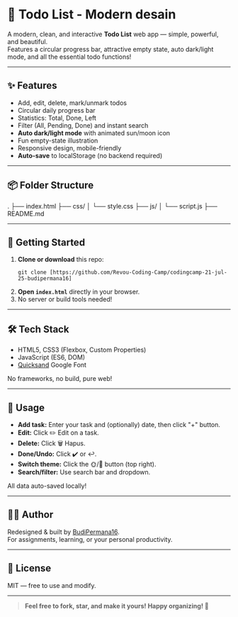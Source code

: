 # 🌟 Todo List - Modern desain

A modern, clean, and interactive **Todo List** web app — simple, powerful, and beautiful.  
Features a circular progress bar, attractive empty state, auto dark/light mode, and all the essential todo functions!

---

## ✨ Features

- Add, edit, delete, mark/unmark todos
- Circular daily progress bar
- Statistics: Total, Done, Left
- Filter (All, Pending, Done) and instant search
- **Auto dark/light mode** with animated sun/moon icon
- Fun empty-state illustration
- Responsive design, mobile-friendly
- **Auto-save** to localStorage (no backend required)

---

## 📦 Folder Structure
.
├── index.html
├── css/
│ └── style.css
├── js/
│ └── script.js
├── README.md


---

## 🚀 Getting Started

1. **Clone or download** this repo:
    ```
    git clone [https://github.com/Revou-Coding-Camp/codingcamp-21-jul-25-budipermana16]
    ```
2. **Open `index.html`** directly in your browser.
3. No server or build tools needed!

---

## 🛠️ Tech Stack

- HTML5, CSS3 (Flexbox, Custom Properties)
- JavaScript (ES6, DOM)
- [Quicksand](https://fonts.google.com/specimen/Quicksand) Google Font

No frameworks, no build, pure web!

---

## 📖 Usage

- **Add task:** Enter your task and (optionally) date, then click "+" button.
- **Edit:** Click ✏️ Edit on a task.
- **Delete:** Click 🗑 Hapus.
- **Done/Undo:** Click ✔️ or ↩️.
- **Switch theme:** Click the 🌞/🌙 button (top right).
- **Search/filter:** Use search bar and dropdown.

All data auto-saved locally!

---

## 🧑‍💻 Author

Redesigned & built by [BudiPermana16](https://github.com/budipermana16).  
For assignments, learning, or your personal productivity.

---

## 📄 License

MIT — free to use and modify.

---

> **Feel free to fork, star, and make it yours! Happy organizing! 🎉**

